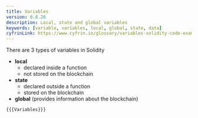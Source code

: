 ```yaml
---
title: Variables
version: 0.8.26
description: Local, state and global variables
keywords: [variable, variables, local, global, state, data]
cyfrinLink: https://www.cyfrin.io/glossary/variables-solidity-code-example
---
```


There are 3 types of variables in Solidity

- **local**
  - declared inside a function
  - not stored on the blockchain
- **state**
  - declared outside a function
  - stored on the blockchain
- **global** (provides information about the blockchain)

```solidity
{{{Variables}}}
```
